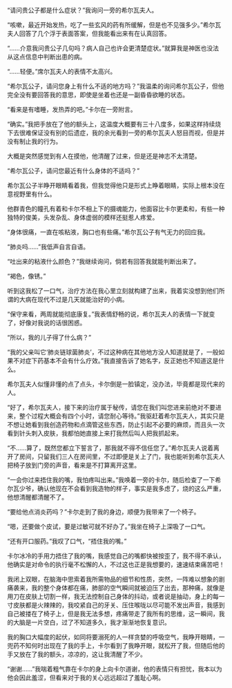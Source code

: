 “请问贵公子都是什么症状？”我询问一旁的希尔瓦夫人。

“咳嗽，最近开始发热，吃了一些玄风的药有所缓解，但是也不见强多少。”希尔瓦夫人回答了几个浮于表面答案，但我能看出来有在认真回答。

“……介意我问贵公子几句吗？病人自己也许会更清楚症状。”就算我是神医也没法从这点信息中判断出患的病。

“……轻便。”席尔瓦夫人的表情不太高兴。

“希尔瓦公子，请问您身上有什么不适的地方吗？”我温柔的询问希尔瓦公子，但他完全没有要回答我的意思，即使是坐着也还是一副昏昏欲睡的状态。

“看来是有嗜睡，发热弄的吧。”卡尔在一旁附言。

“确实。”我把手放在了他的额头上，这温度大概要有三十八度多，如果这样持续烧下去很难保证没有别的后遗症，我的余光看到一旁的希尔瓦夫人怒目而视，但是并没有制止我的行为。

大概是突然感觉到有人在摸他，他清醒了过来，但是还是神志不太清楚。

“希尔瓦公子，请问您最近有什么身体的不适吗？”

希尔瓦公子半睁开眼睛看着我，但我觉得他只是形式上睁着眼睛，实际上根本没在意视野里有什么。

他群青色的瞳孔有着和卡尔不相上下的摄魂能力，他面容比卡尔更柔和，有些一种独特的俊美，头发杂乱、身体虚弱的模样还挺惹人疼爱。

“身体很痛，一直在咳粘液，胸口也有些痛。”希尔瓦公子有气无力的回应我。

“肺炎吗……”我低声自言自语。

“吐出来的粘液什么颜色？”我继续询问，倘若有回答我就能判断出来了。

“褐色，像锈。”

听到这我松了一口气，治疗方法在我心里立刻就构建了出来，我着实没想到他们所谓的大病在现代不过是几天就能治好的小病。

“保守来看，两周就能彻底康复。”我表情舒畅的说，希尔瓦夫人的表情一下就变了，好像对我说的话很困惑。

“所以，我的儿子得了什么病？”

“我的父亲叫它‘肺炎链球菌肺炎’，不过这种病在其他地方没人知道就是了，一般如果不对症下药基本不会有什么疗效。”我直接告诉了她名字，反正她也不知道这是什么。

希尔瓦夫人似懂非懂的点了点头，卡尔倒是一脸镇定，没办法，毕竟都是现代来的人。

“好了，希尔瓦夫人，接下来的治疗属于秘传，请您在我们叫您进来前绝对不要进来，整个过程大概会有四个小时，请您耐心等待。”我驱赶着希尔瓦夫人，其实只是不想让她看到我创造药物和点滴管这些东西，防止引起不必要的麻烦，而且头一次看到针头刺入皮肤，我都怕她直接上来打我然后叫人把我抓起来。

“不……算了，既然您都立下誓言了，那我就不得不信任您了。”希尔瓦夫人说着离开了房间，只留我们三人在房间里，不过即便是关上了门，我也能听到希尔瓦夫人把椅子放到门旁的声音，看来是不打算离开这里。

“一会你过来捂住我的嘴，我怕疼叫出来。”我唤着一旁的卡尔，随后检查了一下希尔瓦少爷，确认他现在不会看到我造物的样子，事实是我多虑了，烧的这么严重，他想清醒都清醒不了。

“要给他点消炎药吗？”卡尔走到了我的身边，顺便为我带来了一个椅子。

“嗯，还要做个皮试，要是过敏可就不好办了。”我坐在椅子上深吸了一口气。

“还有开口服药。”我叹了口气，“捂住我的嘴。”

卡尔冰冷的手用力捂住了我的嘴，我感觉自己的嘴都快被按歪了，我不得不承认，他确实是对命令的执行毫不松懈的人，不过这也正是我想要的，速速结束痛苦吧！

我闭上双眼，在脑海中思索着我所需物品的细节和性质，突然，一阵难以想象的剧痛袭来，我的整个身体都在痛，肺部的空气瞬间就被迫压了出去，那种痛，就像是用刀在皮肤上切割一样，我无法控制自己身体的抖动，或者说是抽动，身上的每一寸皮肤都是火辣辣的，我咬紧自己的牙关、压住喉咙以尽可能不发出声音，我感到自己被搂在了椅子上，但是我无法多想，疼痛带走了我所有的思维，这一瞬间，我的大脑是一片空白，过了不知道多久，我才渐渐地恢复意识。

我的胸口大幅度的起伏，如同将要溺死的人一样贪婪的呼吸空气，我睁开眼睛，一兜药不知何时出现在了我的手上，卡尔看到了我睁开眼，就松开了我，但随后他的手又放在了我的额头，凉凉的，这让我清醒了不少。

“谢谢……”我喘着粗气靠在卡尔的身上向卡尔道谢，他的表情只有担忧，我本以为他会因此羞涩，但看来对于我的关心远远超过了羞耻心啊。

